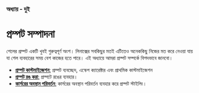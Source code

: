 ### অধ্যায় - দুই ###
# প্রম্পট সম্পাদনা #

শেলের প্রম্পট একটি খুবই গুরুত্বপূর্ণ অংশ। লিনাক্সের সবকিছুর মতই এটিতেও অনেককিছু নিজের মত করে নেওয়া যায় যা শেল ব্যবহারের সময় বেশ কাজের হতে পারে। এই অধ্যায়ে আমরা প্রম্পট সম্পর্কে বিশদভাবে জানবো।

*  [**প্রম্পট কাস্টমাইজেশন**:](2.2.1.customize.md) প্রম্পট ব্যবচ্ছেদ, এস্কেপ ক্যারেক্টার এবং প্রাথমিক কাস্টমাইজেশন
*  [**প্রম্পট রঙ করা**:](2.2.2.colorprompt.md) প্রম্পটে রঙের ব্যবহার।
*  [**কার্সরের অবস্থান পরিবর্তন**:](2.2.3.movecursor.md) কার্সরের অবস্থান পরিবর্তন ব্যবহার করে প্রম্পট স্টাইলিং।